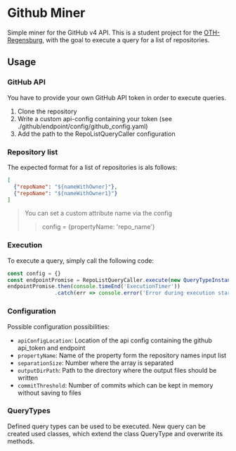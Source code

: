 # Github Miner
Simple miner for the GitHub v4 API.
This is a student project for the [OTH-Regensburg](https://www.oth-regensburg.de/), with the goal to execute a query for a list of repositories.

## Usage
### GitHub API
You have to provide your own GitHub API token in order to execute queries.
1. Clone the repository
2. Write a custom api-config containing your token (see ./github/endpoint/config/github_config.yaml)
3. Add the path to the RepoListQueryCaller configuration

### Repository list
The expected format for a list of repositories is als follows:
```JSON
[
  {"repoName": "${nameWithOwner}"},
  {"repoName": "${nameWithOwner1}"}
]
```

> You can set a custom attribute name via the config
>> config = {propertyName: 'repo_name'}

### Execution
To execute a query, simply call the following code:
```javascript
const config = {}
const endpointPromise = RepoListQueryCaller.execute(new QueryTypeInstance(), 'RepositoryLisLocation', config);
endpointPromise.then(console.timeEnd('ExecutionTimer'))
               .catch(err => console.error('Error during execution start. ' + err));
```

### Configuration
Possible configuration possibilities:

- `apiConfigLocation`: Location of the api config containing the github api_token and endpoint 
- `propertyName`: Name of the property form the repository names input list
- `separationSize`: Number where the array is separated
- `outputDirPath`: Path to the directory where the output files should be written
- `commitThreshold`: Number of commits which can be kept in memory without saving to files

### QueryTypes
Defined query types can be used to be executed.
New query can be created used classes, which extend the class QueryType and overwrite its methods.